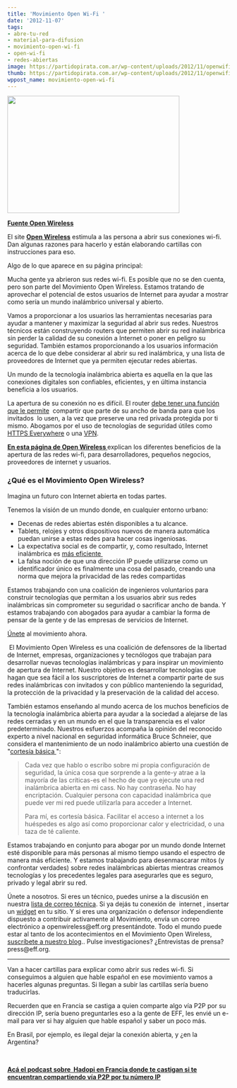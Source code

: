```yaml
---
title: 'Movimiento Open Wi-Fi '
date: '2012-11-07'
tags:
- abre-tu-red
- material-para-difusion
- movimiento-open-wi-fi
- open-wi-fi
- redes-abiertas
image: https://partidopirata.com.ar/wp-content/uploads/2012/11/openwifi1.jpg
thumb: https://partidopirata.com.ar/wp-content/uploads/2012/11/openwifi1-150x150.jpg
wppost_name: movimiento-open-wi-fi
---
```


<a href="https://partidopirata.com.ar/wp-content/uploads/2012/11/openwifi1.jpg"><img class="alignright size-full wp-image-7276" title="openwifi1" src="https://partidopirata.com.ar/wp-content/uploads/2012/11/openwifi1.jpg" alt="" width="390" height="265" /></a>

<strong><a href="https://www.openwireless.org/" target="_blank">Fuente Open Wireless</a></strong>

El site <strong><a href="https://www.openwireless.org/" target="_blank">Open Wireless</a></strong> estimula a las persona a abrir sus conexiones wi-fi. Dan algunas razones para hacerlo y están elaborando cartillas con instrucciones para eso.

Algo de lo que aparece en su página principal:

Mucha gente ya abrieron sus redes wi-fi. Es posible que no se den cuenta, pero son parte del Movimiento Open Wireless. Estamos tratando de aprovechar el potencial de estos usuarios de Internet para ayudar a mostrar como sería un mundo inalámbrico universal y abierto.

Vamos a proporcionar a los usuarios las herramientas necesarias para ayudar a mantener y maximizar la seguridad al abrir sus redes. Nuestros técnicos están construyendo routers que permiten abrir su red inalámbrica sin perder la calidad de su conexión a Internet o poner en peligro su seguridad. También estamos proporcionando a los usuarios información acerca de lo que debe considerar al abrir su red inalámbrica, y una lista de proveedores de Internet que ya permiten ejecutar redes abiertas.

Un mundo de la tecnología inalámbrica abierta es aquella en la que las conexiones digitales son confiables, eficientes, y en última instancia beneficia a los usuarios.

La apertura de su conexión no es difícil. El router <a href="https://www.openwireless.org/routers">debe tener una función que le permite</a>  compartir que parte de su ancho de banda para que los invitados  lo usen, a la vez que preserve una red privada protegida por ti mismo. Abogamos por el uso de tecnologías de seguridad útiles como <a href="https://www.eff.org/https-everywhere/">HTTPS Everywhere</a> o una <a href="https://ssd.eff.org/tech/vpn">VPN</a>.

<strong><a href="https://www.openwireless.org/" target="_blank">En esta página de Open Wireless </a></strong>explican los diferentes beneficios de la apertura de las redes wi-fi, para desarrolladores, pequeños negocios, proveedores de internet y usuarios.
<div>
<div>
<div id="about">
<div>
<h3>¿Qué es el Movimiento Open Wireless?</h3>
Imagina un futuro con Internet abierta en todas partes.

Tenemos la visión de un mundo donde, en cualquier entorno urbano:
<ul>
	<li>Decenas de redes abiertas estén disponibles a tu alcance.</li>
	<li>Tablets, relojes y otros dispositivos nuevos de manera automática puedan unirse a estas redes para hacer cosas ingeniosas.</li>
	<li>La expectativa social es de compartir, y, como resultado, Internet inalámbrica es <a href="https://www.eff.org/deeplinks/2011/04/open-wireless-movement#spectral-efficiency">más eficiente </a></li>
	<li>La falsa noción de que una dirección IP puede utilizarse como un identificador único es finalmente una cosa del pasado, creando una norma que mejora la privacidad de las redes compartidas</li>
</ul>
Estamos trabajando con una coalición de ingenieros voluntarios para construir tecnologías que permitan a los usuarios abrir sus redes inalámbricas sin comprometer su seguridad o sacrificar ancho de banda. Y estamos trabajando con abogados para ayudar a cambiar la forma de pensar de la gente y de las empresas de servicios de Internet.

<a href="https://openwireless.org/join">Únete</a> al movimiento ahora.
<div>

 El Movimiento Open Wireless es una coalición de defensores de la libertad de Internet, empresas, organizaciones y tecnólogos que trabajan para desarrollar nuevas tecnologías inalámbricas y para inspirar un movimiento de apertura de Internet. Nuestro objetivo es desarrollar tecnologías que hagan que sea fácil a los suscriptores de Internet a compartir parte de sus redes inalámbricas con invitados y con público manteniendo la seguridad, la protección de la privacidad y la preservación de la calidad del acceso.

También estamos enseñando al mundo acerca de los muchos beneficios de la tecnología inalámbrica abierta para ayudar a la sociedad a alejarse de las redes cerradas y en un mundo en el que la transparencia es el valor predeterminado. Nuestros esfuerzos acompaña la opinión del reconocido experto a nivel nacional en seguridad informática Bruce Schneier, que considera el mantenimiento de un nodo inalámbrico abierto una cuestión de "<a href="https://www.schneier.com/blog/archives/2008/01/my_open_wireles.html">cortesía básica </a>":
<blockquote>Cada vez que hablo o escribo sobre mi propia configuración de seguridad, la única cosa que sorprende a la gente-y atrae a la mayoría de las críticas-es el hecho de que yo ejecute una red inalámbrica abierta en mi cass. No hay contraseña. No hay encriptación. Cualquier persona con capacidad inalámbrica que puede ver mi red puede utilizarla para acceder a Internet.

Para mí, es cortesía básica. Facilitar el acceso a internet a los huéspedes es algo así como proporcionar calor y electricidad, o una taza de té caliente.</blockquote>
Estamos trabajando en conjunto para abogar por un mundo donde Internet esté disponible para más personas al mismo tiempo usando el espectro de manera más eficiente. Y estamos trabajando para desenmascarar mitos (y confrontar verdades) sobre redes inalámbricas abiertas mientras creamos tecnologías y los precedentes legales para asegurarles que es seguro, privado y legal abrir su red.

</div>
</div>
</div>
</div>
</div>
Únete a nosotros. Si eres un técnico, puedes unirse a la discusión en nuestra <a href="https://openwireless.org/mailman/listinfo/tech">lista de correo técnica</a>. Si ya dejás tu conexión de  internet , insertar un <a href="https://openwireless.org/join">widget</a> en tu sitio. Y si eres una organización o defensor independiente dispuesto a contribuir activamente al Movimiento, envía un correo electrónico a openwireless@eff.org presentándote. Todo el mundo puede estar al tanto de los acontecimientos en el Movimiento Open Wireless, <a href="https://openwireless.org/blog">suscríbete a nuestro blog</a>.. Pulse investigaciones? ¿Entrevistas de prensa? press@eff.org.

<hr />

Van a hacer cartillas para explicar como abrir sus redes wi-fi. Si conseguimos a alguien que hable español en ese movimiento vamos a hacerles algunas preguntas.
Si llegan a subir las cartillas sería bueno traducirlas.

Recuerden que en Francia se castiga a quien comparte algo vía P2P por su dirección IP, sería bueno preguntarles eso a la gente de EFF, les envié un e-mail para ver si hay alguien que hable español y saber un poco más.

En Brasil, por ejemplo, es ilegal dejar la conexión abierta, y ¿en la Argentina?

&nbsp;

<strong><a href="https://partidopirata.com.ar/2648/ahora-que-se-viene-la-criminalizacion-como-es-hadopi-en-francia-podcast">Acá el podcast sobre  Hadopi en Francia donde te castigan si te encuentran compartiendo vía P2P por tu número IP </a></strong>
